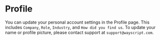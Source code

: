 # Profile

You can update your personal account settings in the Profile page. This includes `Company`, `Role`, `Industry`, and `How did you find us`. To update your name or profile picture, please contact support at `support@wayscript.com`.
